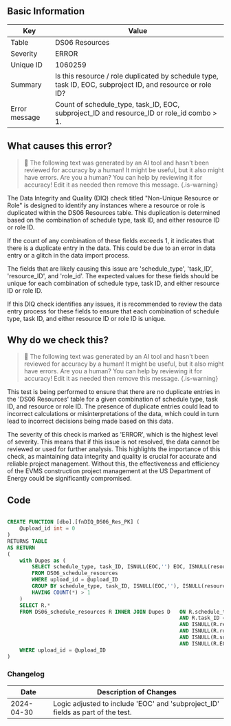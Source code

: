 ## Basic Information

| Key           | Value                                                                                                      |
| ------------- | ---------------------------------------------------------------------------------------------------------- |
| Table         | DS06 Resources                                                                                             |
| Severity      | ERROR                                                                                                      |
| Unique ID     | 1060259                                                                                                    |
| Summary       | Is this resource / role duplicated by schedule type, task ID, EOC, subproject ID, and resource or role ID? |
| Error message | Count of schedule_type, task_ID, EOC, subproject_ID and resource_ID or role_id combo > 1.                  |

## What causes this error?

> :robot: The following text was generated by an AI tool and hasn't been reviewed for accuracy by a human! It might be useful, but it also might have errors. Are you a human? You can help by reviewing it for accuracy! Edit it as needed then remove this message.
> {.is-warning}

The Data Integrity and Quality (DIQ) check titled "Non-Unique Resource or Role" is designed to identify any instances where a resource or role is duplicated within the DS06 Resources table. This duplication is determined based on the combination of schedule type, task ID, and either resource ID or role ID.

If the count of any combination of these fields exceeds 1, it indicates that there is a duplicate entry in the data. This could be due to an error in data entry or a glitch in the data import process.

The fields that are likely causing this issue are 'schedule_type', 'task_ID', 'resource_ID', and 'role_id'. The expected values for these fields should be unique for each combination of schedule type, task ID, and either resource ID or role ID.

If this DIQ check identifies any issues, it is recommended to review the data entry process for these fields to ensure that each combination of schedule type, task ID, and either resource ID or role ID is unique.

## Why do we check this?

> :robot: The following text was generated by an AI tool and hasn't been reviewed for accuracy by a human! It might be useful, but it also might have errors. Are you a human? You can help by reviewing it for accuracy! Edit it as needed then remove this message.
> {.is-warning}

This test is being performed to ensure that there are no duplicate entries in the 'DS06 Resources' table for a given combination of schedule type, task ID, and resource or role ID. The presence of duplicate entries could lead to incorrect calculations or misinterpretations of the data, which could in turn lead to incorrect decisions being made based on this data.

The severity of this check is marked as 'ERROR', which is the highest level of severity. This means that if this issue is not resolved, the data cannot be reviewed or used for further analysis. This highlights the importance of this check, as maintaining data integrity and quality is crucial for accurate and reliable project management. Without this, the effectiveness and efficiency of the EVMS construction project management at the US Department of Energy could be significantly compromised.

## Code

```sql

CREATE FUNCTION [dbo].[fnDIQ_DS06_Res_PK] (
	@upload_id int = 0
)
RETURNS TABLE
AS RETURN
(
	with Dupes as (
		SELECT schedule_type, task_ID, ISNULL(EOC,'') EOC, ISNULL(resource_ID,'') resource_ID, ISNULL(role_id,'') role_id, ISNULL(subproject_ID,'') SubP
		FROM DS06_schedule_resources
		WHERE upload_id = @upload_ID
		GROUP BY schedule_type, task_ID, ISNULL(EOC,''), ISNULL(resource_ID,''), ISNULL(role_id,''), ISNULL(subproject_ID,'')
		HAVING COUNT(*) > 1
	)
	SELECT R.*
	FROM DS06_schedule_resources R INNER JOIN Dupes D 	ON R.schedule_type = D.schedule_type
														AND R.task_ID = D.task_ID
														AND ISNULL(R.resource_ID,'') = D.resource_ID
														AND ISNULL(R.role_id,'') = D.role_id
														AND ISNULL(R.subproject_ID,'') = D.SubP
														AND ISNULL(R.EOC,'') = D.EOC
	WHERE upload_id = @upload_ID
)
```

### Changelog

| Date       | Description of Changes                                                          |
| ---------- | ------------------------------------------------------------------------------- |
| 2024-04-30 | Logic adjusted to include 'EOC' and 'subproject_ID' fields as part of the test. |
